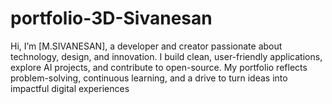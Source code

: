 # portfolio-3D-Sivanesan
Hi, I’m [M.SIVANESAN], a developer and creator passionate about technology, design, and innovation. I build clean, user-friendly applications, explore AI projects, and contribute to open-source. My portfolio reflects problem-solving, continuous learning, and a drive to turn ideas into impactful digital experiences
